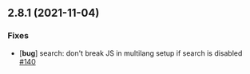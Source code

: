 ## 2.8.1 (2021-11-04)

### Fixes

- [**bug**] search: don't break JS in multilang setup if search is disabled [#140](https://github.com/McShelby/hugo-theme-relearn/issues/140)
